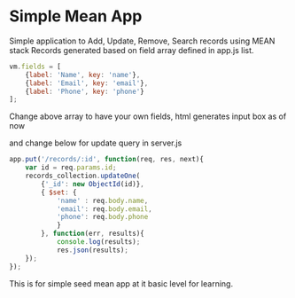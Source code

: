 # Simple Mean App
Simple application to Add, Update, Remove, Search records using MEAN stack
Records generated based on field array defined in app.js list.

```javascript
vm.fields = [
    {label: 'Name', key: 'name'},
    {label: 'Email', key: 'email'},
    {label: 'Phone', key: 'phone'}
];
```

Change above array to have your own fields, html generates input box as of now

and change below for update query in server.js

```javascript
app.put('/records/:id', function(req, res, next){
    var id = req.params.id;
    records_collection.updateOne(
        {'_id': new ObjectId(id)},
        { $set: {
            'name' : req.body.name,
            'email': req.body.email,
            'phone': req.body.phone
            }
        }, function(err, results){
            console.log(results);
            res.json(results);
    });
});
```

This is for simple seed mean app at it basic level for learning.
